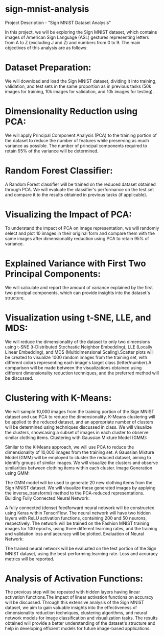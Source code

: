 # sign-mnist-analysis
Project Description - "Sign MNIST Dataset Analysis"

In this project, we will be exploring the Sign MNIST dataset, which contains images of American Sign Language (ASL) gestures representing letters from A to Z (excluding J and Z) and numbers from 0 to 9. The main objectives of this analysis are as follows:

# Dataset Preparation:
We will download and load the Sign MNIST dataset, dividing it into training, validation, and test sets in the same proportion as in previous tasks (50k images for training, 10k images for validation, and 10k images for testing).

# Dimensionality Reduction using PCA:
We will apply Principal Component Analysis (PCA) to the training portion of the dataset to reduce the number of features while preserving as much variance as possible.
The number of principal components required to retain 95% of the variance will be determined.

# Random Forest Classifier:
A Random Forest classifier will be trained on the reduced dataset obtained through PCA.
We will evaluate the classifier's performance on the test set and compare it to the results obtained in previous tasks (if applicable).

# Visualizing the Impact of PCA:
To understand the impact of PCA on image representation, we will randomly select and plot 10 images in their original form and compare them with the same images after dimensionality reduction using PCA to retain 95% of variance.

# Explained Variance with First Two Principal Components:
We will calculate and report the amount of variance explained by the first two principal components, which can provide insights into the dataset's structure.

# Visualization using t-SNE, LLE, and MDS:

We will reduce the dimensionality of the dataset to only two dimensions using t-SNE (t-Distributed Stochastic Neighbor Embedding), LLE (Locally Linear Embedding), and MDS (Multidimensional Scaling).Scatter plots will be created to visualize 1000 random images from the training set, with different colors representing each image's target class (letter/number).A comparison will be made between the visualizations obtained using different dimensionality reduction techniques, and the preferred method will be discussed.

# Clustering with K-Means:

We will sample 10,000 images from the training portion of the Sign MNIST dataset and use PCA to reduce the dimensionality.
K-Means clustering will be applied to the reduced dataset, and an appropriate number of clusters will be determined using techniques discussed in class.
We will visualize the clusters, showcasing a subset of images in each cluster to observe similar clothing items.
Clustering with Gaussian Mixture Model (GMM):

Similar to the K-Means approach, we will use PCA to reduce the dimensionality of 10,000 images from the training set.
A Gaussian Mixture Model (GMM) will be employed to cluster the reduced dataset, aiming to identify groups of similar images.
We will visualize the clusters and observe similarities between clothing items within each cluster.
Image Generation using GMM:

The GMM model will be used to generate 20 new clothing items from the Sign MNIST dataset.
We will visualize these generated images by applying the inverse_transform() method to the PCA-reduced representations.
Building Fully Connected Neural Network:

A fully connected (dense) feedforward neural network will be constructed using Keras within TensorFlow.
The neural network will have two hidden layers with ReLU activation functions, containing 200 and 50 neurons, respectively.
The network will be trained on the Fashion MNIST training images for 100 epochs, using three different learning rates, and the training and validation loss and accuracy will be plotted.
Evaluation of Neural Network:

The trained neural network will be evaluated on the test portion of the Sign MNIST dataset, using the best-performing learning rate.
Loss and accuracy metrics will be reported.

# Analysis of Activation Functions:

The previous step will be repeated with hidden layers having linear activation functions.The impact of linear activation functions on accuracy will be discussed.
Through this extensive analysis of the Sign MNIST dataset, we aim to gain valuable insights into the effectiveness of dimensionality reduction techniques, clustering algorithms, and neural network models for image classification and visualization tasks. The results obtained will provide a better understanding of the dataset's structure and help in developing efficient models for future image-based applications.
